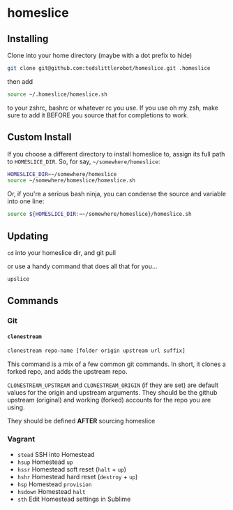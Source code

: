 homeslice
=========

## Installing

Clone into your home directory (maybe with a dot prefix to hide)

```bash
git clone git@github.com:tedslittlerobot/homeslice.git .homeslice
```

then add

```bash
source ~/.homeslice/homeslice.sh
```

to your zshrc, bashrc or whatever rc you use. If you use oh my zsh, make sure to add it BEFORE you source that for completions to work.

## Custom Install

If you choose a different directory to install homeslice to, assign its full path to `HOMESLICE_DIR`. So, for say, `~/somewhere/homeslice`:

```bash
HOMESLICE_DIR=~/somewhere/homeslice
source ~/somewhere/homeslice/homeslice.sh
```

Or, if you're a serious bash ninja, you can condense the source and variable into one line:

```bash
source ${HOMESLICE_DIR:=~/somewhere/homeslice}/homeslice.sh
```

## Updating

`cd` into your homeslice dir, and git pull

or use a handy command that does all that for you...

```bash
upslice
```

## Commands

### Git

#### `clonestream`

```bash
clonestream repo-name [folder origin upstream url suffix]
```

This command is a mix of a few common git commands. In short, it clones a forked repo, and adds the upstream repo.

`CLONESTREAM_UPSTREAM` and `CLONESTREAM_ORIGIN` (if they are set) are default values for the origin and upstream arguments. They should be the github upstream (original) and working (forked) accounts for the repo you are using.

They should be defined **AFTER** sourcing homeslice

### Vagrant

- `stead` SSH into Homestead
- `hsup` Homestead `up`
- `hssr` Homestead soft reset (`halt` + `up`)
- `hshr` Homestead hard reset (`destroy` + `up`)
- `hsp` Homestead `provision`
- `hsdown` Homestead `halt`
- `sth` Edit Homestead settings in Sublime

